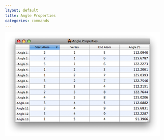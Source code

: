 ```yaml
---
layout: default
title: Angle Properties
categories: commands
---
```




![](AngleProp.png "AngleProp.png")



